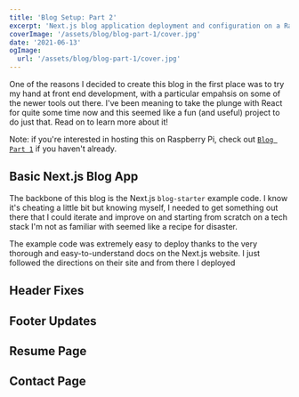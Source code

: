 ```yaml
---
title: 'Blog Setup: Part 2'
excerpt: 'Next.js blog application deployment and configuration on a Raspberry Pi'
coverImage: '/assets/blog/blog-part-1/cover.jpg'
date: '2021-06-13'
ogImage:
  url: '/assets/blog/blog-part-1/cover.jpg'
---
```


One of the reasons I decided to create this blog in the first place was to try my hand at front end development, with a particular empahsis on some of the newer tools out there. I've been meaning to take the plunge with React for quite some time now and this seemed like a fun (and useful) project to do just that. Read on to learn more about it!

Note: if you're interested in hosting this on Raspberry Pi, check out [`Blog Part 1`](/posts/blog-part-1) if you haven't already.

## Basic Next.js Blog App
The backbone of this blog is the Next.js `blog-starter` example code. I know it's cheating a little bit  but knowing myself, I needed to get something out there that I could iterate and improve on and starting from scratch on a tech stack I'm not as familiar with seemed like a recipe for disaster. 

The example code was extremely easy to deploy thanks to the very thorough and easy-to-understand docs on the Next.js website. I just followed the directions on their site and from there I deployed 

## Header Fixes

## Footer Updates

## Resume Page

## Contact Page 



